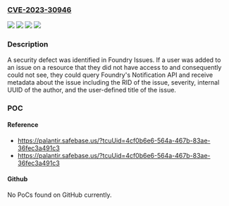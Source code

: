 ### [CVE-2023-30946](https://cve.mitre.org/cgi-bin/cvename.cgi?name=CVE-2023-30946)
![](https://img.shields.io/static/v1?label=Product&message=com.palantir.issues%3Aissues&color=blue)
![](https://img.shields.io/static/v1?label=Version&message=*%3C%202.497.0%20&color=brighgreen)
![](https://img.shields.io/static/v1?label=Vulnerability&message=A%20product%20requires%20authentication%2C%20but%20the%20product%20has%20an%20alternate%20path%20or%20channel%20that%20does%20not%20require%20authentication.&color=brighgreen)
![](https://img.shields.io/static/v1?label=Vulnerability&message=The%20product%20protects%20a%20primary%20channel%2C%20but%20it%20does%20not%20use%20the%20same%20level%20of%20protection%20for%20an%20alternate%20channel.&color=brighgreen)

### Description

A security defect was identified in Foundry Issues. If a user was added to an issue on a resource that they did not have access to and consequently could not see, they could query Foundry's Notification API and receive metadata about the issue including the RID of the issue, severity, internal UUID of the author, and the user-defined title of the issue.

### POC

#### Reference
- https://palantir.safebase.us/?tcuUid=4cf0b6e6-564a-467b-83ae-36fec3a491c3
- https://palantir.safebase.us/?tcuUid=4cf0b6e6-564a-467b-83ae-36fec3a491c3

#### Github
No PoCs found on GitHub currently.

